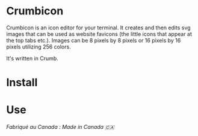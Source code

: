 # Crumbicon

Crumbicon is an icon editor for your terminal. It creates and then edits svg images that can be used as website favicons (the little icons that appear at the top tabs etc.). Images can be 8 pixels by 8 pixels or 16 pixels by 16 pixels utilizing 256 colors. 

It's written in Crumb.


# Install


# Use


###### Fabriqué au Canada : Made in Canada 🇨🇦